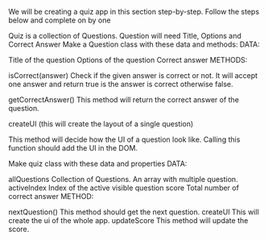 We will be creating a quiz app in this section step-by-step. Follow the steps below and complete on by one

Quiz is a collection of Questions.
Question will need Title, Options and Correct Answer
Make a Question class with these data and methods:
DATA:

Title of the question
Options of the question
Correct answer
METHODS:

isCorrect(answer)
Check if the given answer is correct or not. It will accept one answer and return true is the answer is correct otherwise false.

getCorrectAnswer() This method will return the correct answer of the question.

createUI (this will create the layout of a single question)

This method will decide how the UI of a question look like. Calling this function should add the UI in the DOM.

Make quiz class with these data and properties
DATA:

allQuestions Collection of Questions. An array with multiple question.
activeIndex Index of the active visible question
score Total number of correct answer
METHOD:

nextQuestion() This method should get the next question.
createUI This will create the ui of the whole app.
updateScore This method will update the score.
